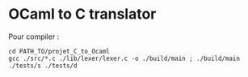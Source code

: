 # OCaml to C translator

Pour compiler :

```
cd PATH_TO/projet_C_to_Ocaml
gcc ./src/*.c ./lib/lexer/lexer.c -o ./build/main ; ./build/main ./tests/s ./tests/d
```
